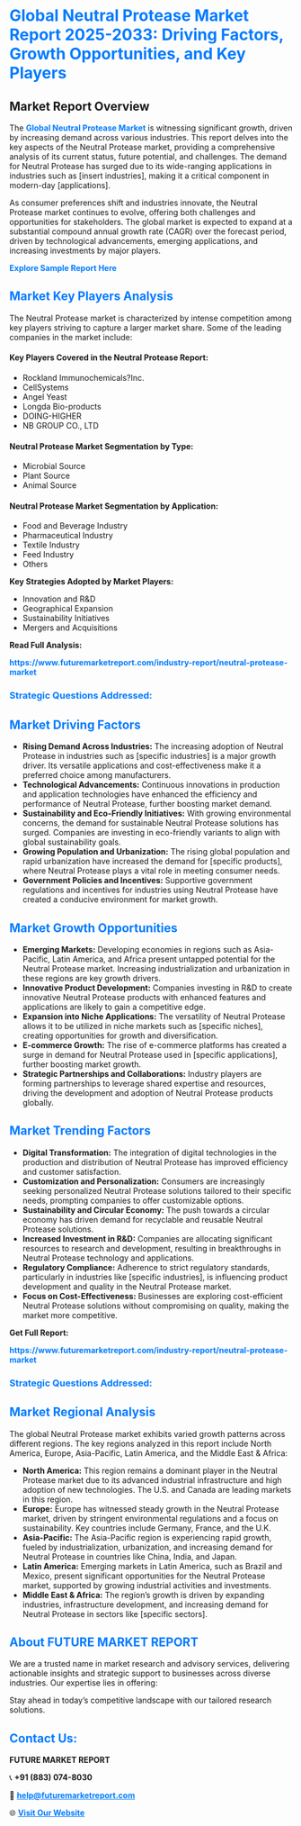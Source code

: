 <h1 style="color: #007BFF;">Global Neutral Protease Market Report 2025-2033: Driving Factors, Growth Opportunities, and Key Players</h1>

<section id="overview">
<h2>Market Report Overview</h2>
<p>The <a href="https://www.futuremarketreport.com/industry-report/neutral-protease-market" style="color: #007BFF; text-decoration: none;"><strong>Global Neutral Protease Market</strong></a> is witnessing significant growth, driven by increasing demand across various industries. This report delves into the key aspects of the Neutral Protease market, providing a comprehensive analysis of its current status, future potential, and challenges. The demand for Neutral Protease has surged due to its wide-ranging applications in industries such as [insert industries], making it a critical component in modern-day [applications].</p>
<p>As consumer preferences shift and industries innovate, the Neutral Protease market continues to evolve, offering both challenges and opportunities for stakeholders. The global market is expected to expand at a substantial compound annual growth rate (CAGR) over the forecast period, driven by technological advancements, emerging applications, and increasing investments by major players.</p>
</section>

<section id="overview">
<p><a href="https://www.futuremarketreport.com/request-sample/reportId=41597" style="color: #007BFF; text-decoration: none;"><strong>Explore Sample Report Here</strong></a></p>
</section>

<section id="key-players">
<h2 style="color: #007BFF;">Market Key Players Analysis</h2>
<p>The Neutral Protease market is characterized by intense competition among key players striving to capture a larger market share. Some of the leading companies in the market include:</p>
<h4>Key Players Covered in the Neutral Protease Report:</h4>
<ul><li>Rockland Immunochemicals?Inc.</li><li>CellSystems</li><li>Angel Yeast</li><li>Longda Bio-products</li><li>DOING-HIGHER</li><li>NB GROUP CO., LTD</li></ul>
<h4>Neutral Protease Market Segmentation by Type:</h4>
<ul><li>Microbial Source</li><li>Plant Source</li><li>Animal Source</li></ul>

<h4>Neutral Protease Market Segmentation by Application:</h4>
<ul><li>Food and Beverage Industry</li><li>Pharmaceutical Industry</li><li>Textile Industry</li><li>Feed Industry</li><li>Others</li></ul>
<p><strong>Key Strategies Adopted by Market Players:</strong></p>
<ul>
<li>Innovation and R&D</li>
<li>Geographical Expansion</li>
<li>Sustainability Initiatives</li>
<li>Mergers and Acquisitions</li>
</ul>
</section>

<section>
<p><strong>Read Full Analysis: </strong></p><a href="https://www.futuremarketreport.com/industry-report/neutral-protease-market" style="color: #007BFF; text-decoration: none;"><strong>https://www.futuremarketreport.com/industry-report/neutral-protease-market</strong></a>
<h3 style="color: #007BFF;">Strategic Questions Addressed:</h3>
</section>

<section id="driving-factors">
<h2 style="color: #007BFF;">Market Driving Factors</h2>
<ul>
<li><strong>Rising Demand Across Industries:</strong> The increasing adoption of Neutral Protease in industries such as [specific industries] is a major growth driver. Its versatile applications and cost-effectiveness make it a preferred choice among manufacturers.</li>
<li><strong>Technological Advancements:</strong> Continuous innovations in production and application technologies have enhanced the efficiency and performance of Neutral Protease, further boosting market demand.</li>
<li><strong>Sustainability and Eco-Friendly Initiatives:</strong> With growing environmental concerns, the demand for sustainable Neutral Protease solutions has surged. Companies are investing in eco-friendly variants to align with global sustainability goals.</li>
<li><strong>Growing Population and Urbanization:</strong> The rising global population and rapid urbanization have increased the demand for [specific products], where Neutral Protease plays a vital role in meeting consumer needs.</li>
<li><strong>Government Policies and Incentives:</strong> Supportive government regulations and incentives for industries using Neutral Protease have created a conducive environment for market growth.</li>
</ul>
</section>

<section id="growth-opportunities">
<h2 style="color: #007BFF;">Market Growth Opportunities</h2>
<ul>
<li><strong>Emerging Markets:</strong> Developing economies in regions such as Asia-Pacific, Latin America, and Africa present untapped potential for the Neutral Protease market. Increasing industrialization and urbanization in these regions are key growth drivers.</li>
<li><strong>Innovative Product Development:</strong> Companies investing in R&D to create innovative Neutral Protease products with enhanced features and applications are likely to gain a competitive edge.</li>
<li><strong>Expansion into Niche Applications:</strong> The versatility of Neutral Protease allows it to be utilized in niche markets such as [specific niches], creating opportunities for growth and diversification.</li>
<li><strong>E-commerce Growth:</strong> The rise of e-commerce platforms has created a surge in demand for Neutral Protease used in [specific applications], further boosting market growth.</li>
<li><strong>Strategic Partnerships and Collaborations:</strong> Industry players are forming partnerships to leverage shared expertise and resources, driving the development and adoption of Neutral Protease products globally.</li>
</ul>
</section>

<section id="trending-factors">
<h2 style="color: #007BFF;">Market Trending Factors</h2>
<ul>
<li><strong>Digital Transformation:</strong> The integration of digital technologies in the production and distribution of Neutral Protease has improved efficiency and customer satisfaction.</li>
<li><strong>Customization and Personalization:</strong> Consumers are increasingly seeking personalized Neutral Protease solutions tailored to their specific needs, prompting companies to offer customizable options.</li>
<li><strong>Sustainability and Circular Economy:</strong> The push towards a circular economy has driven demand for recyclable and reusable Neutral Protease solutions.</li>
<li><strong>Increased Investment in R&D:</strong> Companies are allocating significant resources to research and development, resulting in breakthroughs in Neutral Protease technology and applications.</li>
<li><strong>Regulatory Compliance:</strong> Adherence to strict regulatory standards, particularly in industries like [specific industries], is influencing product development and quality in the Neutral Protease market.</li>
<li><strong>Focus on Cost-Effectiveness:</strong> Businesses are exploring cost-efficient Neutral Protease solutions without compromising on quality, making the market more competitive.</li>
</ul>
</section>

<section>
<p><strong>Get Full Report: </strong></p><a href="https://www.futuremarketreport.com/industry-report/neutral-protease-market" style="color: #007BFF; text-decoration: none;"><strong>https://www.futuremarketreport.com/industry-report/neutral-protease-market</strong></a>
<h3 style="color: #007BFF;">Strategic Questions Addressed:</h3>
</section>


<section id="regional-analysis">
<h2 style="color: #007BFF;">Market Regional Analysis</h2>
<p>The global Neutral Protease market exhibits varied growth patterns across different regions. The key regions analyzed in this report include North America, Europe, Asia-Pacific, Latin America, and the Middle East & Africa:</p>
<ul>
<li><strong>North America:</strong> This region remains a dominant player in the Neutral Protease market due to its advanced industrial infrastructure and high adoption of new technologies. The U.S. and Canada are leading markets in this region.</li>
<li><strong>Europe:</strong> Europe has witnessed steady growth in the Neutral Protease market, driven by stringent environmental regulations and a focus on sustainability. Key countries include Germany, France, and the U.K.</li>
<li><strong>Asia-Pacific:</strong> The Asia-Pacific region is experiencing rapid growth, fueled by industrialization, urbanization, and increasing demand for Neutral Protease in countries like China, India, and Japan.</li>
<li><strong>Latin America:</strong> Emerging markets in Latin America, such as Brazil and Mexico, present significant opportunities for the Neutral Protease market, supported by growing industrial activities and investments.</li>
<li><strong>Middle East & Africa:</strong> The region’s growth is driven by expanding industries, infrastructure development, and increasing demand for Neutral Protease in sectors like [specific sectors].</li>
</ul>
</section>

<footer>
<h2 style="color: #007BFF;">About FUTURE MARKET REPORT</h2>
<p>We are a trusted name in market research and advisory services, delivering actionable insights and strategic support to businesses across diverse industries. Our expertise lies in offering:</p>

<p>Stay ahead in today’s competitive landscape with our tailored research solutions.</p>

<h2 style="color: #007BFF;">Contact Us:</h2>
<p><strong>FUTURE MARKET REPORT</strong></p>
<p>📞 <strong>+91 (883) 074-8030</strong></p>
<p>📧 <strong><a href="mailto:help@futuremarketreport.com" style="color: #007BFF;">help@futuremarketreport.com</a></strong></p>
<p>🌐 <strong><a href="https://www.futuremarketreport.com/" style="color: #007BFF;">Visit Our Website</a></strong></p>
</footer>